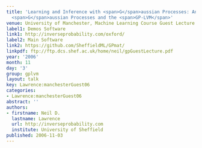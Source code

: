 ```yaml
---
title: 'Learning and Inference with <span>G</span>aussian Processes: An Overview of
  <span>G</span>aussian Processes and the <span>GP-LVM</span>'
venue: University of Manchester, Machine Learning Course Guest Lecture
label1: Demos Software
link1: http://inverseprobability.com/oxford/
label2: Main Software
link2: https://github.com/SheffieldML/GPmat/
linkpdf: ftp://ftp.dcs.shef.ac.uk/home/neil/gpGuestLecture.pdf
year: '2006'
month: 11
day: '3'
group: gplvm
layout: talk
key: Lawrence:manchesterGuest06
categories:
- Lawrence:manchesterGuest06
abstract: ''
authors:
- firstname: Neil D.
  lastname: Lawrence
  url: http://inverseprobability.com
  institute: University of Sheffield
published: 2006-11-03
---
```

